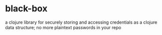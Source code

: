 black-box
=========

a clojure library for securely storing and accessing credentials as a clojure data structure; no more plaintext passwords in your repo
